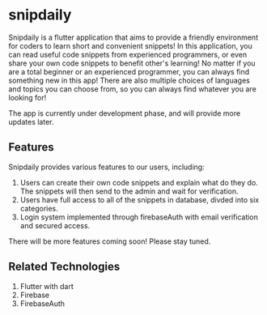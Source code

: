 # snipdaily

Snipdaily is a flutter application that aims to provide a friendly environment for coders to learn short and convenient snippets! In this application, you can read useful code snippets from experienced programmers, or even share your own code snippets to benefit other's learning! No matter if you are a total beginner or an experienced programmer, you can always find something new in this app! There are also multiple choices of languages and topics you can choose from, so you can always find whatever you are looking for!

The app is currently under development phase, and will provide more updates later.

## Features
Snipdaily provides various features to our users, including:
1. Users can create their own code snippets and explain what do they do. The snippets will then send to the admin and wait for verification.
2. Users have full access to all of the snippets in database, divded into six categories.
3. Login system implemented through firebaseAuth with email verification and secured access.

There will be more features coming soon! Please stay tuned.

## Related Technologies
1. Flutter with dart
2. Firebase
3. FirebaseAuth

